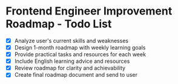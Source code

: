 # Frontend Engineer Improvement Roadmap - Todo List

- [x] Analyze user's current skills and weaknesses
- [x] Design 1-month roadmap with weekly learning goals
- [x] Provide practical tasks and resources for each week
- [x] Include English learning advice and resources
- [x] Review roadmap for clarity and achievability
- [x] Create final roadmap document and send to user
